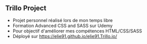 ## Trillo Project

* Projet personnel réalisé lors de mon temps libre
* Formation Advanced CSS and SASS sur Udemy
* Pour objectif d'améliorer mes compétences HTML/CSS/SASS
* Déployé sur https://elie91.github.io/elie91.Trillo.io/
